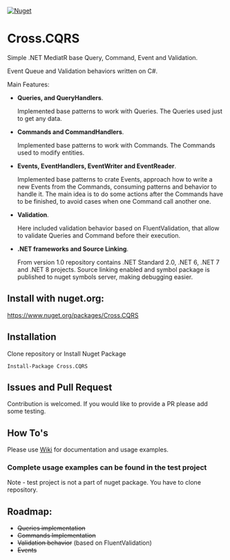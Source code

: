 [![Nuget](https://img.shields.io/nuget/v/Cross.CQRS.svg)](https://nuget.org/packages/Cross.CQRS/)

# Cross.CQRS

Simple .NET MediatR base Query, Command, Event and Validation.

Event Queue and Validation behaviors written on C#.

Main Features:
* **Queries, and QueryHandlers**.

  Implemented base patterns to work with Queries. The Queries used just to get any data.

* **Commands and CommandHandlers**.

  Implemented base patterns to work with Commands. The Commands used to modify entities.

* **Events, EventHandlers, EventWriter and EventReader**.

  Implemented base patterns to crate Events, approach how to write a new Events from the Commands, consuming patterns and behavior to handle it.
  The main idea is to do some actions after the Commands have to be finished, to avoid cases when one Command call another one.

* **Validation**.

  Here included validation behavior based on FluentValidation, that allow to validate Queries and Command before their execution.

* **.NET frameworks and Source Linking**.

  From version 1.0 repository contains .NET Standard 2.0, .NET 6, .NET 7 and .NET 8 projects.
  Source linking enabled and symbol package is published to nuget symbols server, making debugging easier.

## Install with nuget.org:

https://www.nuget.org/packages/Cross.CQRS

## Installation

Clone repository or Install Nuget Package
```
Install-Package Cross.CQRS
```

## Issues and Pull Request

Contribution is welcomed. If you would like to provide a PR please add some testing.

## How To's

Please use [Wiki](https://github.com/denis-peshkov/Cross.CQRS/wiki) for documentation and usage examples.

### Complete usage examples can be found in the test project ###
Note - test project is not a part of nuget package. You have to clone repository.

## Roadmap:
- ~~Queries implementation~~
- ~~Commands Implementation~~
- ~~Validation behavior~~ (based on FluentValidation)
- ~~Events~~
